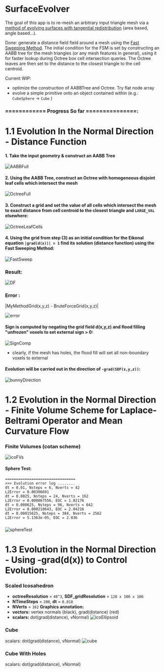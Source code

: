 # SurfaceEvolver

The goal of this app is to re-mesh an arbitrary input triangle mesh via a [method of evolving surfaces with tangential redistribution](http://www.math.sk/mikula/mrss_SISC.pdf) (area based, angle based...).

Done: generate a distance field field around a mesh using the [Fast Sweeping Method](https://graphics.stanford.edu/courses/cs468-03-fall/Papers/zhao_fastsweep1.pdf). The initial condition for the FSM is set by constructing an AABB tree for the mesh triangles (or any mesh features in general), using it for faster lookup during Octree box cell intersection queries. The Octree leaves are then set to the distance to the closest triangle to the cell centroid.

Current WIP: 

- optimize the construction of AABBTree and Octree. Try flat node array
- evolve a simple primitive onto an object contained within (e.g.: `CubeSphere` -> `Cube` )

### ============ Progress So far ===============:

# 1.1 Evolution In the Normal Direction - Distance Function

#### 1. Take the input geometry & construct an AABB Tree
![AABBFull](https://github.com/MCInversion/SurfaceEvolverDevelop/blob/master/SurfaceEvolver/Images/BunnyAABBNodes.jpg)

#### 2. Using the AABB Tree, construct an Octree with homogeneous disjoint leaf cells which intersect the mesh

![OctreeFull](https://github.com/MCInversion/SurfaceEvolverDevelop/blob/master/SurfaceEvolver/Images/BunnyOctreeFull.jpg)

#### 3. Construct a grid and set the value of all cells which intersect the mesh to exact distance from cell centroid to the closest triangle and `LARGE_VAL` elsewhere:
![OctreeLeafCells](https://github.com/MCInversion/SurfaceEvolverDevelop/blob/master/SurfaceEvolver/Images/BunnyOctreeLeafCells.jpg)

#### 4. Using the grid from step (3) as an initial condition for the Eikonal equation `|grad(d(x))| = 1` find its solution (distance function) using the Fast Sweeping Method:
![FastSweep](https://github.com/MCInversion/SurfaceEvolverDevelop/blob/master/SurfaceEvolver/Images/FS_resized.gif)

### Result:
![DF](https://github.com/MCInversion/SurfaceEvolverDevelop/blob/master/SurfaceEvolver/Images/BunnySDF_FS.jpg)
### Error :
|MyMethodGrid(x,y,z) - BruteForceGrid(x,y,z)|

![error](https://github.com/MCInversion/SurfaceEvolverDevelop/blob/master/SurfaceEvolver/Images/BunnySDF_FS_Error.jpg)

#### Sign is computed by negating the grid field d(x,y,z) and flood filling "unfrozen" voxels to set external sign > 0:
![SignComp](https://github.com/MCInversion/SurfaceEvolverDevelop/blob/master/SurfaceEvolver/Images/BunnySDF_Sign.jpg)

- clearly, if the mesh has holes, the flood fill will set all non-boundary voxels to external

#### Evolution will be carried out in the direction of `-grad(SDF(x,y,z))`:
![bunnyDirection](https://github.com/MCInversion/SurfaceEvolverDevelop/blob/master/SurfaceEvolver/Images/EvolutionInBunyDirection3D.jpg)

# 1.2 Evolution in the Normal Direction - Finite Volume Scheme for Laplace-Beltrami Operator and Mean Curvature Flow
### Finite Volumes (cotan scheme)
![icoFVs](https://github.com/MCInversion/SurfaceEvolverDevelop/blob/master/SurfaceEvolver/Images/IcoSphereFVBuilding.gif)

#### Sphere Test:
```
================================
>>> Evolution error log ........
dt = 0.01, Nsteps = 6, Nverts = 42
L2Error = 0.00306691
dt = 0.0025, Nsteps = 24, Nverts = 162
L2Error = 0.000867556, EOC = 1.82176
dt = 0.000625, Nsteps = 96, Nverts = 642
L2Error = 0.000210643, EOC = 2.04216
dt = 0.00015625, Nsteps = 384, Nverts = 2562
L2Error = 5.1363e-05, EOC = 2.036
```

##### 
![sphereTest](https://github.com/MCInversion/SurfaceEvolverDevelop/blob/master/SurfaceEvolver/Images/ShrinkingSphere.gif)

# 1.3 Evolution in the Normal Direction - Using -grad(d(x)) to Control Evolution:
### Scaled Icosahedron
- **octreeResolution** = `40^3`, **SDF_gridResolution** = `120 x 106 x 106`
- **NTimeSteps** = `200`, **dt** = `0.018`
- **NVerts** = `162`
**Graphics annotation:**
- **vectors:** vertex normals (black), grad(distance) (red)
- **scalars:** dot(grad(distance), vNormal)
![icoEllipsoid](https://github.com/MCInversion/SurfaceEvolverDevelop/blob/master/SurfaceEvolver/Images/ToIcoEllipsoidWDotProducts.gif)

### Cube
scalars: dot(grad(distance), vNormal)
![cube](https://github.com/MCInversion/SurfaceEvolverDevelop/blob/master/SurfaceEvolver/Images/ToIcoCubeWDotProducts.gif)

### Cube With Holes
scalars: dot(grad(distance), vNormal)

